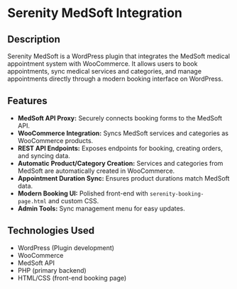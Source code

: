 # Serenity MedSoft Integration

## Description

Serenity MedSoft is a WordPress plugin that integrates the MedSoft medical appointment system with WooCommerce. It allows users to book appointments, sync medical services and categories, and manage appointments directly through a modern booking interface on WordPress.

## Features

- **MedSoft API Proxy:** Securely connects booking forms to the MedSoft API.
- **WooCommerce Integration:** Syncs MedSoft services and categories as WooCommerce products.
- **REST API Endpoints:** Exposes endpoints for booking, creating orders, and syncing data.
- **Automatic Product/Category Creation:** Services and categories from MedSoft are automatically created in WooCommerce.
- **Appointment Duration Sync:** Ensures product durations match MedSoft data.
- **Modern Booking UI:** Polished front-end with `serenity-booking-page.html` and custom CSS.
- **Admin Tools:** Sync management menu for easy updates.

## Technologies Used

- WordPress (Plugin development)
- WooCommerce
- MedSoft API
- PHP (primary backend)
- HTML/CSS (front-end booking page)
